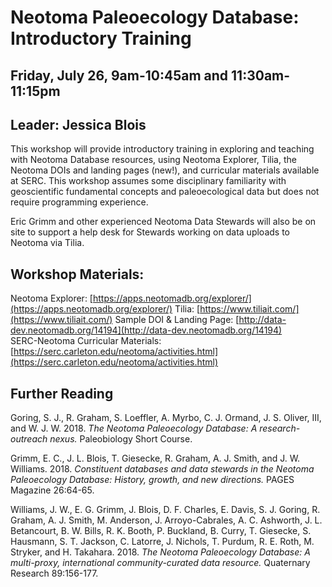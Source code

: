 # Neotoma Paleoecology Database:  Introductory Training

## Friday, July 26, 9am-10:45am and 11:30am-11:15pm

## Leader:  Jessica Blois

This workshop will provide introductory training in exploring and teaching with Neotoma Database resources, using Neotoma Explorer, Tilia, the Neotoma DOIs and landing pages (new!), and curricular materials available at SERC.  This workshop assumes some disciplinary familiarity with geoscientific fundamental concepts and paleoecological data but does not require programming experience.  

Eric Grimm and other experienced Neotoma Data Stewards will also be on site to support a help desk for Stewards working on data uploads to Neotoma via Tilia.

## Workshop Materials:
Neotoma Explorer:  [https://apps.neotomadb.org/explorer/](https://apps.neotomadb.org/explorer/)
Tilia: [https://www.tiliait.com/](https://www.tiliait.com/)
Sample DOI & Landing Page: [http://data-dev.neotomadb.org/14194](http://data-dev.neotomadb.org/14194)  
SERC-Neotoma Curricular Materials: [https://serc.carleton.edu/neotoma/activities.html](https://serc.carleton.edu/neotoma/activities.html)

## Further Reading
Goring, S. J., R. Graham, S. Loeffler, A. Myrbo, C. J. Ormand, J. S. Oliver, III, and W. J. W. 2018. *The Neotoma Paleoecology Database: A research-outreach nexus.* Paleobiology Short Course.

Grimm, E. C., J. L. Blois, T. Giesecke, R. Graham, A. J. Smith, and J. W. Williams. 2018. *Constituent databases and data stewards in the Neotoma Paleoecology Database: History, growth, and new directions.* PAGES Magazine 26:64-65.

Williams, J. W., E. G. Grimm, J. Blois, D. F. Charles, E. Davis, S. J. Goring, R. Graham, A. J. Smith, M. Anderson, J. Arroyo-Cabrales, A. C. Ashworth, J. L. Betancourt, B. W. Bills, R. K. Booth, P. Buckland, B. Curry, T. Giesecke, S. Hausmann, S. T. Jackson, C. Latorre, J. Nichols, T. Purdum, R. E. Roth, M. Stryker, and H. Takahara. 2018. *The Neotoma Paleoecology Database: A multi-proxy, international community-curated data resource.* Quaternary Research 89:156-177.
